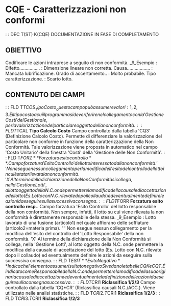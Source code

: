 # CQE - Caratterizzazioni non conformi
 :  : DEC T(ST) K(CQE)
DOCUMENTAZIONE IN FASE DI COMPLETAMENTO
## OBIETTIVO
Codificare le azioni intraprese a seguito di non conformità.
_9_Esempio : 
Difetto................ :   Dimensione lineare non corretta.
Causa.................. :   Mancata lubrificazione.
Grado di accertamento.. :   Molto probabile.
Tipo caratterizzazione. :   Scarto lotto.
## CONTENUTO DEI CAMPI
 :  : FLD T$TCOS __Tipo Costo__
Questo campo può assumere valori  :  1, 2, 3.
È il tipo costo a cui il programma si deve riferire nel collegamento con la 'Gestione Costi' del Gestionale, per la valorizzazione del particolare oggetto della non conformità.
 :  : FLD T$TCAL **Tipo Calcolo Costo**
Campo controllato dalla tabella 'CQ3' (Definizione Calcolo Costo). Permette di differenziare la valorizzazione del particolare non conforme in funzione della caratterizzazione della Non Conformità. Tale valorizzazione viene proposta in automatico nel campo 'Costo Unitario' della finestra 'Costi' della 'Gestione delle Non Conformità'.
 :  : FLD T$FORZ **Forzatura esito controllo**.
Campo forzatura 'Esito Controllo' del lotto interessato dalla non conformità.
' '  Non esegue nessun collegamento per la modifica dell'esito del controllo del lotto in cui è stata rilevata la non conformità.
'X'  Al termine della dichiarazione della Non Conformità si collega, nella 'Gestione Lotti', al lotto oggetto della N.C. onde permettere la modifica della causale di accettazione del lotto (Es. Lotto con N.C. rilevate dopo il collaudo) ed eventualmente definire le azioni da eseguire sulla successiva consegna.
 :  : FLD T$FORR **Forzatura esito controllo resp.**.
Campo forzatura 'Esito Controllo' del lotto responsabile della non conformità. Non sempre, infatti, il lotto su cui viene rilevata la non conformità è direttamente responsabile della stessa.
_9_Esempio :  Lotto lavorato di una fusione (articolo1) nel quale affiorano delle soffiature (articolo2=materia prima).
' '  Non esegue nessun collegamento per la modifica dell'esito del controllo del 'Lotto Responsabile' della non conformità.
'X'  Al termine della dichiarazione della Non Conformità si collega, nella 'Gestione Lotti', al lotto oggetto della N.C. onde permettere la modifica della causale di accettazione del lotto (Es. Lotto con N.C. rilevate dopo il collaudo) ed eventualmente definire le azioni da eseguire sulla successiva consegna.
 :  : FLD T$ESIT **Esito Negativo**
Indica che l'elemento assume risultato negativo
Si vedano le tabelle CQK e CQT.
È indicato come Responsabile della N.C. onde permettere la modifica della sua originaria causale di accettazione ed eventualmente la definizione delle azioni da eseguire sulla consegna successiva.
 :  : FLD T$CRI1 **Riclassifica 1/2/3**
Campo controllato dalla tabella 'CQ*CR' (Riclassifica causali N.C./ACC.).
Viene utilizzato nelle analisi statistiche.
 :  : FLD T$CRI2.T$CRI1 **Riclassifica 1/2/3**
 :  : FLD T$CRI3.T$CRI1 **Riclassifica 1/2/3**
